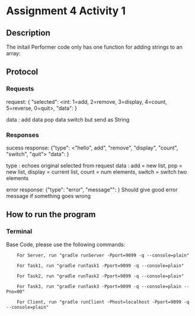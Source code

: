 # Assignment 4 Activity 1
## Description
The initail Performer code only has one function for adding strings to an array: 

## Protocol

### Requests
request: { "selected": <int: 1=add, 2=remove, 3=display, 4=count, 5=reverse,
0=quit>, "data": <thing to send>}

  data <string>: add
  data <int> pop
  data <int> <int> switch but send as String

### Responses

sucess response: {"type": <"hello", add",
"remove", "display", "count", "switch", "quit"> "data": <thing to return> }

type <String>: echoes original selected from request
data <string>: add = new list, pop = new list, display = current list, count = num elements, switch = switch two elements


error response: {"type": "error", "message"": <error string> }
Should give good error message if something goes wrong


## How to run the program
### Terminal
Base Code, please use the following commands:
```
    For Server, run "gradle runServer -Pport=9099 -q --console=plain"
	
	For Task1, run "gradle runTask1 -Pport=9099 -q --console=plain"
	
	For Task2, run "gradle runTask2 -Pport=9099 -q --console=plain"
	
	For Task3, run "gradle runTask3 -Pport=9099 -q --console=plain --Pno=00"
```
```   
    For Client, run "gradle runClient -Phost=localhost -Pport=9099 -q --console=plain"
```   



